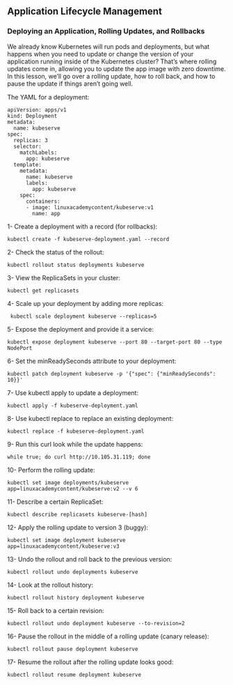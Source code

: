 ## Application Lifecycle Management
### Deploying an Application, Rolling Updates, and Rollbacks

We already know Kubernetes will run pods and deployments, but what happens when you need to update or change the version of your application running inside of the Kubernetes cluster? That’s where rolling updates come in, allowing you to update the app image with zero downtime. In this lesson, we’ll go over a rolling update, how to roll back, and how to pause the update if things aren’t going well.

The YAML for a deployment:

    apiVersion: apps/v1
    kind: Deployment
    metadata:
      name: kubeserve
    spec:
      replicas: 3
      selector:
        matchLabels:
          app: kubeserve
      template:
        metadata:
          name: kubeserve
          labels:
            app: kubeserve
        spec:
          containers:
          - image: linuxacademycontent/kubeserve:v1
            name: app

1- Create a deployment with a record (for rollbacks):

    kubectl create -f kubeserve-deployment.yaml --record

2- Check the status of the rollout:

    kubectl rollout status deployments kubeserve

3- View the ReplicaSets in your cluster:

    kubectl get replicasets

4- Scale up your deployment by adding more replicas:

     kubectl scale deployment kubeserve --replicas=5

5- Expose the deployment and provide it a service:

    kubectl expose deployment kubeserve --port 80 --target-port 80 --type NodePort

6- Set the minReadySeconds attribute to your deployment:

    kubectl patch deployment kubeserve -p '{"spec": {"minReadySeconds": 10}}'

7- Use kubectl apply to update a deployment:

    kubectl apply -f kubeserve-deployment.yaml

8- Use kubectl replace to replace an existing deployment:

    kubectl replace -f kubeserve-deployment.yaml

9- Run this curl look while the update happens:

    while true; do curl http://10.105.31.119; done

10- Perform the rolling update:

    kubectl set image deployments/kubeserve app=linuxacademycontent/kubeserve:v2 --v 6

11- Describe a certain ReplicaSet:
 
    kubectl describe replicasets kubeserve-[hash]

12- Apply the rolling update to version 3 (buggy):

    kubectl set image deployment kubeserve app=linuxacademycontent/kubeserve:v3

13- Undo the rollout and roll back to the previous version:

    kubectl rollout undo deployments kubeserve

14- Look at the rollout history:

    kubectl rollout history deployment kubeserve

15- Roll back to a certain revision:

    kubectl rollout undo deployment kubeserve --to-revision=2

16- Pause the rollout in the middle of a rolling update (canary release):

    kubectl rollout pause deployment kubeserve

17- Resume the rollout after the rolling update looks good:

    kubectl rollout resume deployment kubeserve
